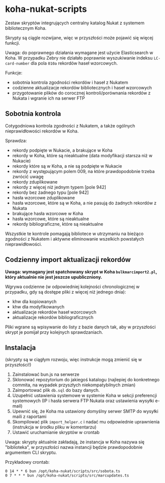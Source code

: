 # koha-nukat-scripts

Zestaw skryptów integrujących centralny katalog Nukat z systemem bibliotecznym Koha.

Skrypty są ciągle rozwijane, więc w przyszłości może pojawić się więcej funkcji.

Uwaga: do poprawnego działania wymagane jest użycie Elasticsearch w Koha. W przypadku Zebry nie działało poprawnie wyszukiwanie indeksu `LC-card-number` dla pola `010a` rekordów haseł wzorcowych.

Funkcje:
- sobotnia kontrola zgodności rekordów i haseł z Nukatem
- codzienne aktualizacje rekordów bibliotecznych i haseł wzorcowych
- przygotowanie plików do corocznej kontroli/porównania rekordów z Nukata i wgranie ich na serwer FTP

## Sobotnia kontrola

Cotygodniowa kontrola zgodności z Nukatem, a także ogólnych nieprawidłowości rekordów w Koha.

Sprawdza:
- rekordy podpięte w Nukacie, a brakujące w Koha
- rekordy w Koha, które są nieaktualne (data modyfikacji starsza niż w Nukacie) 
- rekordy które są w Koha, a nie są podpięte w Nukacie
- rekordy z występującym polem 009, na które prawdopodobnie trzeba zwrócić uwagę
- rekordy zduplikowane
- rekordy z więcej niż jednym typem [pole 942]
- rekordy bez żadnego typu [pole 942]
- hasła wzorcowe zduplikowane
- hasła wzorcowe, które są w Koha, a nie pasują do żadnych rekordów z Nukata
- brakujące hasła wzorcowe w Koha
- hasła wzorcowe, które są nieaktualne
- rekordy bibliograficzne, które są nieaktualne

Wszystkie te kontrole pomagają bibliotece w utrzymaniu na bieżąco zgodności z Nukatem i aktywne eliminowanie wszelkich powstałych nieprawidłowości.

## Codzienny import aktualizacji rekordów

**Uwaga: wymagany jest spatchowany skrypt w Koha `bulkmarcimport2.pl`, który aktualnie nie jest jeszcze upubliczniony.**

Wgrywa codzienne (w odpowiedniej kolejności chronologicznej w przypadku, gdy są dostępe pliki z więcej niż jednego dnia):
- khw dla kopiowanych
- khw dla modyfikowanych
- aktualizacje rekordów haseł wzorcowych
- aktualizacje rekordów bibliograficznych

Pliki wgrane są wpisywanie do listy z bazie danych tak, aby w przyszłości skrypt je pomijał przy kolejnych sprawdzaniach.

## Instalacja

(skrypty są w ciągłym rozwoju, więc instrukcje mogą zmienić się w przyszłości!)

1. Zainstalować bun.js na serwerze
2. Sklonować repozytorium do jakiegoś katalogu (najlepiej do konkretnego commita, na wypadek przyszłych niekompatybilnych zmian)
3. Zaimportować plik `db.sql` do bazy danych.
4. Uzupełnić ustawienia systemowe w systemie Koha w sekcji preferencji systemowych (IP i hasła serwera FTP Nukata oraz ustawienia wysyłki e-mail)
5. Upewnić się, że Koha ma ustawiony domyślny serwer SMTP do wysyłki maili z raportami
6. Skompilować plik `import_helper.c` i nadać mu odpowiednie uprawnienia (instrukcja w środku pliku w komentarzu)
7. Ustawić uruchamianie skryptów w crontab

Uwaga: skrypty aktualnie zakładają, że instancja w Koha nazywa się "biblioteka", w przyszłości nazwa instancji będzie prawdopodobnie argumentem CLI skryptu.

Przykładowy crontab:
```
0 14 * * 6 bun /opt/koha-nukat/scripts/src/sobota.ts
0 7 * * * bun /opt/koha-nukat/scripts/src/marcupdates.ts
```
